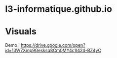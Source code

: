 # l3-informatique.github.io

# Visuals
Demo : https://drive.google.com/open?id=13W7Xmp9Gesksq8Cm0MY4c1I424-BZ4yC

